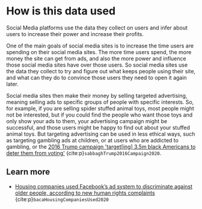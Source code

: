 # How is this data used

Social Media platforms use the data they collect on users and infer about users to increase their power and increase their profits.

One of the main goals of social media sites is to increase the time users are spending on their social media sites. The more time users spend, the more money the site can get from ads, and also the more power and influence those social media sites have over those users. So social media sites use the data they collect to try and figure out what keeps people using their site, and what can they do to convince those users they need to open it again later.

Social media sites then make their money by selling targeted advertising, meaning selling ads to specific groups of people with specific interests. So, for example, if you are selling spider stuffed animal toys, most people might not be interested, but if you could find the people who want those toys and only show your ads to them, your advertising campaign might be successful, and those users might be happy to find out about your stuffed animal toys. But targeting advertising can be used in less ethical ways, such as targeting gambling ads at children, or at users who are addicted to gambling, or the [2016 Trump campaign 'target[ing] 3.5m black Americans to deter them from voting'](https://www.theguardian.com/us-news/2020/sep/28/trump-2016-campaign-targeted-35m-black-americans-to-deter-them-from-voting) {cite:p}`sabbaghTrump2016Campaign2020`.

## Learn more
- [Housing companies used Facebook’s ad system to discriminate against older people, according to new human rights complaints](https://www.washingtonpost.com/technology/2019/09/18/housing-companies-used-facebooks-ad-system-discriminate-against-older-people-according-new-human-rights-charges/) {cite:p}`bacaHousingCompaniesUsed2020`
